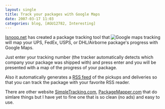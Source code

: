 ```yaml
---
layout: single
title: Track your packages with Google Maps
date: 2007-03-17 11:03
categories: blog, [AGU12782, Interesting]
---
```

<a href="/public/uploads/2007/03/tracking.png" title="Google maps tracking"><img src="/public/uploads/2007/03/tracking.png" alt="Google maps tracking" align="right" /></a><a href="http://www.isnoop.net/">Isnoop.net</a> has created a package tracking tool that will map your UPS, FedEx, USPS, or DHL/Airborne package's progress with Google Maps.

Just enter your tracking number (the tracker automatically detects which company your package was shipped with) and press enter and you will be presented with a map of the progress of your package.

Also it automatically generates a <a href="/what-are-rss-feeds-and-how-to-use-them/">RSS feed</a> of the pickups and deliveries so that you can track the package with your favorite RSS reader.

There are other website <a href="http://www.simpletracking.com/" rel="nofollow">SimpleTracking.com</a>,  <a href="http://packagemapper.com/">PackageMapper.com</a> that do simlare things but I have yet to fine one that is so clean (no ads) and easy to use.
